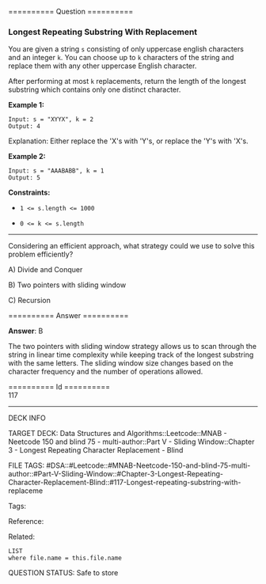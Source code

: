 ========== Question ==========  

### Longest Repeating Substring With Replacement

You are given a string `s` consisting of only uppercase english characters and an integer `k`. You can choose up to `k` characters of the string and replace them with any other uppercase English character.

After performing at most `k` replacements, return the length of the longest substring which contains only one distinct character.

**Example 1:**

```
Input: s = "XYYX", k = 2
Output: 4
```

Explanation: Either replace the 'X's with 'Y's, or replace the 'Y's with 'X's.

**Example 2:**

```
Input: s = "AAABABB", k = 1
Output: 5
```

**Constraints:**

-   `1 <= s.length <= 1000`

-   `0 <= k <= s.length`

---

Considering an efficient approach, what strategy could we use to solve this problem efficiently?

A) Divide and Conquer

B) Two pointers with sliding window

C) Recursion  

========== Answer ==========  

**Answer**: B

The two pointers with sliding window strategy allows us to scan through the string in linear time complexity while keeping track of the longest substring with the same letters. The sliding window size changes based on the character frequency and the number of operations allowed.

========== Id ==========  
117

---

DECK INFO

TARGET DECK: Data Structures and Algorithms::Leetcode::MNAB - Neetcode 150 and blind 75 - multi-author::Part V - Sliding Window::Chapter 3 - Longest Repeating Character Replacement - Blind

FILE TAGS: #DSA::#Leetcode::#MNAB-Neetcode-150-and-blind-75-multi-author::#Part-V-Sliding-Window::#Chapter-3-Longest-Repeating-Character-Replacement-Blind::#117-Longest-repeating-substring-with-replaceme

Tags:

Reference:

Related:

```dataview
LIST
where file.name = this.file.name
```

QUESTION STATUS: Safe to store

